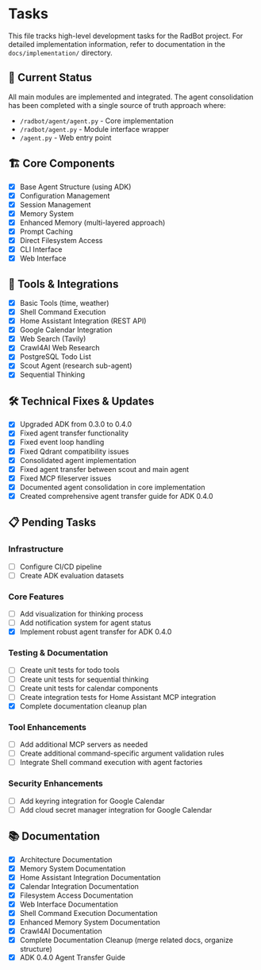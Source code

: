# Tasks

This file tracks high-level development tasks for the RadBot project. For detailed implementation information, refer to documentation in the `docs/implementation/` directory.

## 🔄 Current Status

All main modules are implemented and integrated. The agent consolidation has been completed with a single source of truth approach where:
- `/radbot/agent/agent.py` - Core implementation 
- `/radbot/agent.py` - Module interface wrapper
- `/agent.py` - Web entry point

## 🏗️ Core Components

- [x] Base Agent Structure (using ADK)
- [x] Configuration Management
- [x] Session Management
- [x] Memory System
- [x] Enhanced Memory (multi-layered approach)
- [x] Prompt Caching
- [x] Direct Filesystem Access
- [x] CLI Interface
- [x] Web Interface

## 🧰 Tools & Integrations

- [x] Basic Tools (time, weather)
- [x] Shell Command Execution
- [x] Home Assistant Integration (REST API)
- [x] Google Calendar Integration
- [x] Web Search (Tavily)
- [x] Crawl4AI Web Research
- [x] PostgreSQL Todo List
- [x] Scout Agent (research sub-agent)
- [x] Sequential Thinking

## 🛠️ Technical Fixes & Updates

- [x] Upgraded ADK from 0.3.0 to 0.4.0
- [x] Fixed agent transfer functionality
- [x] Fixed event loop handling
- [x] Fixed Qdrant compatibility issues
- [x] Consolidated agent implementation
- [x] Fixed agent transfer between scout and main agent
- [x] Fixed MCP fileserver issues
- [x] Documented agent consolidation in core implementation
- [x] Created comprehensive agent transfer guide for ADK 0.4.0

## 📋 Pending Tasks

### Infrastructure
- [ ] Configure CI/CD pipeline
- [ ] Create ADK evaluation datasets

### Core Features
- [ ] Add visualization for thinking process
- [ ] Add notification system for agent status
- [x] Implement robust agent transfer for ADK 0.4.0

### Testing & Documentation
- [ ] Create unit tests for todo tools
- [ ] Create unit tests for sequential thinking
- [ ] Create unit tests for calendar components
- [ ] Create integration tests for Home Assistant MCP integration
- [x] Complete documentation cleanup plan

### Tool Enhancements
- [ ] Add additional MCP servers as needed
- [ ] Create additional command-specific argument validation rules
- [ ] Integrate Shell command execution with agent factories

### Security Enhancements
- [ ] Add keyring integration for Google Calendar
- [ ] Add cloud secret manager integration for Google Calendar

## 📚 Documentation

- [x] Architecture Documentation
- [x] Memory System Documentation
- [x] Home Assistant Integration Documentation
- [x] Calendar Integration Documentation
- [x] Filesystem Access Documentation
- [x] Web Interface Documentation
- [x] Shell Command Execution Documentation
- [x] Enhanced Memory System Documentation
- [x] Crawl4AI Documentation
- [x] Complete Documentation Cleanup (merge related docs, organize structure)
- [x] ADK 0.4.0 Agent Transfer Guide
